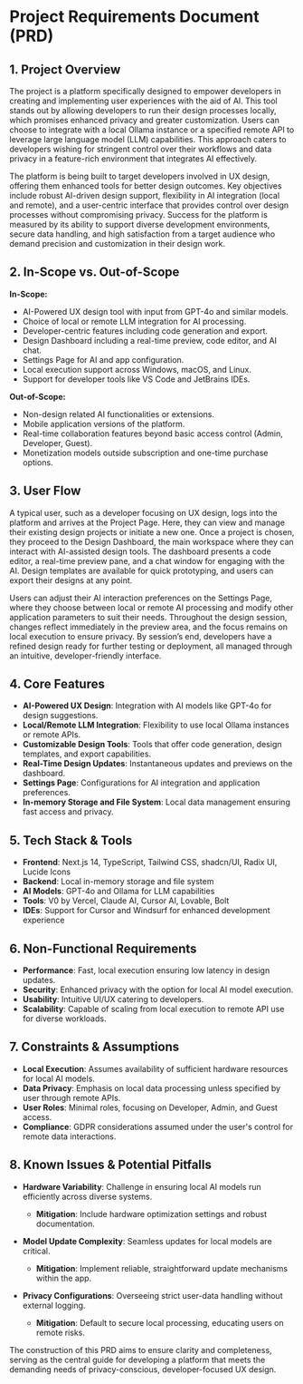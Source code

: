 # Project Requirements Document (PRD)

## 1. Project Overview

The project is a platform specifically designed to empower developers in creating and implementing user experiences with the aid of AI. This tool stands out by allowing developers to run their design processes locally, which promises enhanced privacy and greater customization. Users can choose to integrate with a local Ollama instance or a specified remote API to leverage large language model (LLM) capabilities. This approach caters to developers wishing for stringent control over their workflows and data privacy in a feature-rich environment that integrates AI effectively.

The platform is being built to target developers involved in UX design, offering them enhanced tools for better design outcomes. Key objectives include robust AI-driven design support, flexibility in AI integration (local and remote), and a user-centric interface that provides control over design processes without compromising privacy. Success for the platform is measured by its ability to support diverse development environments, secure data handling, and high satisfaction from a target audience who demand precision and customization in their design work.

## 2. In-Scope vs. Out-of-Scope

**In-Scope:**

*   AI-Powered UX design tool with input from GPT-4o and similar models.
*   Choice of local or remote LLM integration for AI processing.
*   Developer-centric features including code generation and export.
*   Design Dashboard including a real-time preview, code editor, and AI chat.
*   Settings Page for AI and app configuration.
*   Local execution support across Windows, macOS, and Linux.
*   Support for developer tools like VS Code and JetBrains IDEs.

**Out-of-Scope:**

*   Non-design related AI functionalities or extensions.
*   Mobile application versions of the platform.
*   Real-time collaboration features beyond basic access control (Admin, Developer, Guest).
*   Monetization models outside subscription and one-time purchase options.

## 3. User Flow

A typical user, such as a developer focusing on UX design, logs into the platform and arrives at the Project Page. Here, they can view and manage their existing design projects or initiate a new one. Once a project is chosen, they proceed to the Design Dashboard, the main workspace where they can interact with AI-assisted design tools. The dashboard presents a code editor, a real-time preview pane, and a chat window for engaging with the AI. Design templates are available for quick prototyping, and users can export their designs at any point.

Users can adjust their AI interaction preferences on the Settings Page, where they choose between local or remote AI processing and modify other application parameters to suit their needs. Throughout the design session, changes reflect immediately in the preview area, and the focus remains on local execution to ensure privacy. By session’s end, developers have a refined design ready for further testing or deployment, all managed through an intuitive, developer-friendly interface.

## 4. Core Features

*   **AI-Powered UX Design**: Integration with AI models like GPT-4o for design suggestions.
*   **Local/Remote LLM Integration**: Flexibility to use local Ollama instances or remote APIs.
*   **Customizable Design Tools**: Tools that offer code generation, design templates, and export capabilities.
*   **Real-Time Design Updates**: Instantaneous updates and previews on the dashboard.
*   **Settings Page**: Configurations for AI integration and application preferences.
*   **In-memory Storage and File System**: Local data management ensuring fast access and privacy.

## 5. Tech Stack & Tools

*   **Frontend**: Next.js 14, TypeScript, Tailwind CSS, shadcn/UI, Radix UI, Lucide Icons
*   **Backend**: Local in-memory storage and file system
*   **AI Models**: GPT-4o and Ollama for LLM capabilities
*   **Tools**: V0 by Vercel, Claude AI, Cursor AI, Lovable, Bolt
*   **IDEs**: Support for Cursor and Windsurf for enhanced development experience

## 6. Non-Functional Requirements

*   **Performance**: Fast, local execution ensuring low latency in design updates.
*   **Security**: Enhanced privacy with the option for local AI model execution.
*   **Usability**: Intuitive UI/UX catering to developers.
*   **Scalability**: Capable of scaling from local execution to remote API use for diverse workloads.

## 7. Constraints & Assumptions

*   **Local Execution**: Assumes availability of sufficient hardware resources for local AI models.
*   **Data Privacy**: Emphasis on local data processing unless specified by user through remote APIs.
*   **User Roles**: Minimal roles, focusing on Developer, Admin, and Guest access.
*   **Compliance**: GDPR considerations assumed under the user's control for remote data interactions.

## 8. Known Issues & Potential Pitfalls

*   **Hardware Variability**: Challenge in ensuring local AI models run efficiently across diverse systems.

    *   **Mitigation**: Include hardware optimization settings and robust documentation.

*   **Model Update Complexity**: Seamless updates for local models are critical.

    *   **Mitigation**: Implement reliable, straightforward update mechanisms within the app.

*   **Privacy Configurations**: Overseeing strict user-data handling without external logging.

    *   **Mitigation**: Default to secure local processing, educating users on remote risks.

The construction of this PRD aims to ensure clarity and completeness, serving as the central guide for developing a platform that meets the demanding needs of privacy-conscious, developer-focused UX design.
